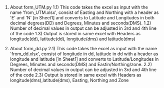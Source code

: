 1) About form_UTM.py
1.1) This code takes the excel as input with the name 'from_UTM.xlsx', consist of Easting and Northing with a header as 'E' and 'N' [in Sheet1] and converts to Latitude and Longitudes in both decimal degrees(DD) and Degrees, Minutes and seconds(DMS).
1.2) Number of decimal values in output can be adjusted in 3rd and 4th line of the code
1.3) Output is stored in same excel with Headers as longitude(dd), latitude(dd), longitude(dms) and latitude(dms)

2) About form_dd.py
2.1) This code takes the excel as input with the name 'from_dd.xlsx', consist of longitude in dd, latitude in dd with a header as longitude and latitude [in Sheet1] and converts to Latitude/Longitudes in Degrees, Minutes and seconds(DMS) and Eastin/Northing/zone.
2.2) Number of decimal values in output can be adjusted in 3rd and 4th line of the code
2.3) Output is stored in same excel with Headers as longitude(dms),latitude(dms), Easting, Northing and Zone


